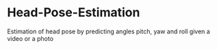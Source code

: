 # Head-Pose-Estimation

Estimation of head pose by predicting angles pitch, yaw and roll given a video or a photo
